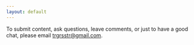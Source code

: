 ```yaml
---
layout: default
---
```


To submit content, ask questions, leave comments, or just to have a good chat, please email trgrsstr@gmail.com.

